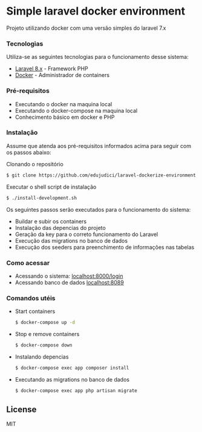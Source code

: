 # Simple laravel docker environment 

Projeto utilizando docker com uma versão simples do laravel 7.x

### Tecnologias

Utiliza-se as seguintes tecnologias para o funcionamento desse sistema:

* [Laravel 8.x] - Framework PHP
* [Docker] - Administrador de containers

### Pré-requisitos
 - Executando o docker na maquina local
 - Executando o docker-compose na maquina local
 - Conhecimento básico em docker e PHP

### Instalação

Assume que atenda aos pré-requisitos informados acima para seguir com os passos abaixo:

Clonando o repositório

```sh
$ git clone https://github.com/edujudici/laravel-dockerize-environment.git
```

Executar o shell script de instalação

```sh
$ ./install-development.sh
```

Os seguintes passos serão executados para o funcionamento do sistema:
 - Buildar e subir os containers
 - Instalação das depencias do projeto
 - Geração da key para o correto funcionamento do Laravel
 - Execução das migrations no banco de dados
 - Execução dos seeders para preenchimento de informações nas tabelas

### Como acessar

 - Acessando o sistema: [localhost:8000/login](http://localhost:8000/login)
 - Acessando banco de dados [localhost:8089](http://localhost:8089)

### Comandos utéis

 - Start containers
     ```sh
    $ docker-compose up -d
    ```
 - Stop e remove containers
    ```sh
    $ docker-compose down
    ```
  - Instalando depencias
    ```sh
    $ docker-compose exec app composer install
    ```
  - Executando as migrations no banco de dados
    ```sh
    $ docker-compose exec app php artisan migrate
    ```
    
License
----

MIT

[//]: # (These are reference links used in the body of this note and get stripped out when the markdown processor does its job. There is no need to format nicely because it shouldn't be seen. Thanks SO - http://stackoverflow.com/questions/4823468/store-comments-in-markdown-syntax)


   [Laravel 8.x]: <https://laravel.com/docs/8.x>
   [Docker]: <https://www.docker.com/>
